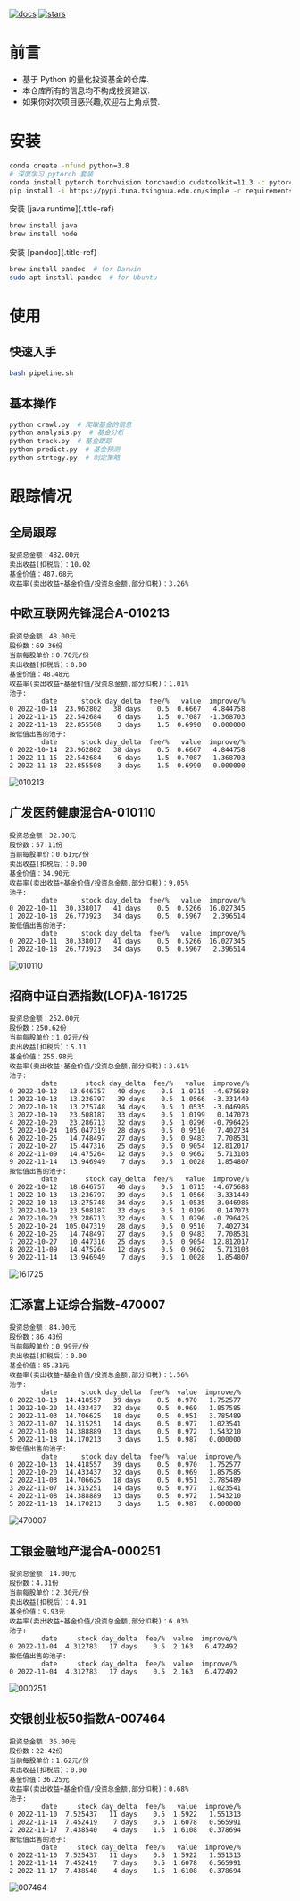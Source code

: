 [![docs](https://readthedocs.org/projects/fund/badge/?version=latest)](https://fund.readthedocs.io/zh_CN/latest/)
[![stars](https://shields.io/github/stars/zhaisilong/fund?style=social)](https://github.com/zhaisilong/fund)

# 前言

-   基于 Python 的量化投资基金的仓库.
-   本仓库所有的信息均不构成投资建议.
-   如果你对次项目感兴趣,欢迎右上角点赞.

# 安装

``` bash
conda create -nfund python=3.8
# 深度学习 pytorch 套装
conda install pytorch torchvision torchaudio cudatoolkit=11.3 -c pytorch
pip install -i https://pypi.tuna.tsinghua.edu.cn/simple -r requirements.txt
```

安装 [java runtime]{.title-ref}

``` bash
brew install java
brew install node
```

安装 [pandoc]{.title-ref}

``` bash
brew install pandoc  # for Darwin
sudo apt install pandoc  # for Ubuntu
```

# 使用

## 快速入手

``` bash
bash pipeline.sh
```

## 基本操作

``` bash
python crawl.py  # 爬取基金的信息
python analysis.py  # 基金分析
python track.py  # 基金跟踪
python predict.py  # 基金预测
python strtegy.py  # 制定策略
```

# 跟踪情况

## 全局跟踪

``` {. literal=""}
投资总金额：482.00元
卖出收益(扣税后)：10.02
基金价值：487.68元
收益率(卖出收益+基金价值/投资总金额,部分扣税)：3.26%
```

## 中欧互联网先锋混合A-010213

``` {. literal=""}
投资总金额：48.00元
股份数：69.36份
当前每股单价：0.70元/份
卖出收益(扣税后)：0.00
基金价值：48.48元
收益率(卖出收益+基金价值/投资总金额,部分扣税)：1.01%
池子:
        date      stock day_delta  fee/%   value  improve/%
0 2022-10-14  23.962802   38 days    0.5  0.6667   4.844758
1 2022-11-15  22.542684    6 days    1.5  0.7087  -1.368703
2 2022-11-18  22.855508    3 days    1.5  0.6990   0.000000
按低值出售的池子:
        date      stock day_delta  fee/%   value  improve/%
0 2022-10-14  23.962802   38 days    0.5  0.6667   4.844758
1 2022-11-15  22.542684    6 days    1.5  0.7087  -1.368703
2 2022-11-18  22.855508    3 days    1.5  0.6990   0.000000
```

![010213](data/trace/imgs/中欧互联网先锋混合A-010213.png)

## 广发医药健康混合A-010110

``` {. literal=""}
投资总金额：32.00元
股份数：57.11份
当前每股单价：0.61元/份
卖出收益(扣税后)：0.00
基金价值：34.90元
收益率(卖出收益+基金价值/投资总金额,部分扣税)：9.05%
池子:
        date      stock day_delta  fee/%   value  improve/%
0 2022-10-11  30.338017   41 days    0.5  0.5266  16.027345
1 2022-10-18  26.773923   34 days    0.5  0.5967   2.396514
按低值出售的池子:
        date      stock day_delta  fee/%   value  improve/%
0 2022-10-11  30.338017   41 days    0.5  0.5266  16.027345
1 2022-10-18  26.773923   34 days    0.5  0.5967   2.396514
```

![010110](data/trace/imgs/广发医药健康混合A-010110.png)

## 招商中证白酒指数(LOF)A-161725

``` {. literal=""}
投资总金额：252.00元
股份数：250.62份
当前每股单价：1.02元/份
卖出收益(扣税后)：5.11
基金价值：255.98元
收益率(卖出收益+基金价值/投资总金额,部分扣税)：3.61%
池子:
        date       stock day_delta  fee/%   value  improve/%
0 2022-10-12   13.646757   40 days    0.5  1.0715  -4.675688
1 2022-10-13   13.236797   39 days    0.5  1.0566  -3.331440
2 2022-10-18   13.275748   34 days    0.5  1.0535  -3.046986
3 2022-10-19   23.508187   33 days    0.5  1.0199   0.147073
4 2022-10-20   23.286713   32 days    0.5  1.0296  -0.796426
5 2022-10-24  105.047319   28 days    0.5  0.9510   7.402734
6 2022-10-25   14.748497   27 days    0.5  0.9483   7.708531
7 2022-10-27   15.447316   25 days    0.5  0.9054  12.812017
8 2022-11-09   14.475264   12 days    0.5  0.9662   5.713103
9 2022-11-14   13.946949    7 days    0.5  1.0028   1.854807
按低值出售的池子:
        date       stock day_delta  fee/%   value  improve/%
0 2022-10-12   18.646757   40 days    0.5  1.0715  -4.675688
1 2022-10-13   13.236797   39 days    0.5  1.0566  -3.331440
2 2022-10-18   13.275748   34 days    0.5  1.0535  -3.046986
3 2022-10-19   23.508187   33 days    0.5  1.0199   0.147073
4 2022-10-20   23.286713   32 days    0.5  1.0296  -0.796426
5 2022-10-24  105.047319   28 days    0.5  0.9510   7.402734
6 2022-10-25   14.748497   27 days    0.5  0.9483   7.708531
7 2022-10-27   10.447316   25 days    0.5  0.9054  12.812017
8 2022-11-09   14.475264   12 days    0.5  0.9662   5.713103
9 2022-11-14   13.946949    7 days    0.5  1.0028   1.854807
```

![161725](data/trace/imgs/招商中证白酒指数(LOF)A-161725.png)

## 汇添富上证综合指数-470007

``` {. literal=""}
投资总金额：84.00元
股份数：86.43份
当前每股单价：0.99元/份
卖出收益(扣税后)：0.00
基金价值：85.31元
收益率(卖出收益+基金价值/投资总金额,部分扣税)：1.56%
池子:
        date      stock day_delta  fee/%  value  improve/%
0 2022-10-13  14.418557   39 days    0.5  0.970   1.752577
1 2022-10-20  14.433437   32 days    0.5  0.969   1.857585
2 2022-11-03  14.706625   18 days    0.5  0.951   3.785489
3 2022-11-07  14.315251   14 days    0.5  0.977   1.023541
4 2022-11-08  14.388889   13 days    0.5  0.972   1.543210
5 2022-11-18  14.170213    3 days    1.5  0.987   0.000000
按低值出售的池子:
        date      stock day_delta  fee/%  value  improve/%
0 2022-10-13  14.418557   39 days    0.5  0.970   1.752577
1 2022-10-20  14.433437   32 days    0.5  0.969   1.857585
2 2022-11-03  14.706625   18 days    0.5  0.951   3.785489
3 2022-11-07  14.315251   14 days    0.5  0.977   1.023541
4 2022-11-08  14.388889   13 days    0.5  0.972   1.543210
5 2022-11-18  14.170213    3 days    1.5  0.987   0.000000
```

![470007](data/trace/imgs/汇添富上证综合指数-470007.png)

## 工银金融地产混合A-000251

``` {. literal=""}
投资总金额：14.00元
股份数：4.31份
当前每股单价：2.30元/份
卖出收益(扣税后)：4.91
基金价值：9.93元
收益率(卖出收益+基金价值/投资总金额,部分扣税)：6.03%
池子:
        date     stock day_delta  fee/%  value  improve/%
0 2022-11-04  4.312783   17 days    0.5  2.163   6.472492
按低值出售的池子:
        date     stock day_delta  fee/%  value  improve/%
0 2022-11-04  4.312783   17 days    0.5  2.163   6.472492
```

![000251](data/trace/imgs/工银金融地产混合A-000251.png)

## 交银创业板50指数A-007464

``` {. literal=""}
投资总金额：36.00元
股份数：22.42份
当前每股单价：1.62元/份
卖出收益(扣税后)：0.00
基金价值：36.25元
收益率(卖出收益+基金价值/投资总金额,部分扣税)：0.68%
池子:
        date     stock day_delta  fee/%   value  improve/%
0 2022-11-10  7.525437   11 days    0.5  1.5922   1.551313
1 2022-11-14  7.452419    7 days    0.5  1.6078   0.565991
2 2022-11-17  7.438540    4 days    1.5  1.6108   0.378694
按低值出售的池子:
        date     stock day_delta  fee/%   value  improve/%
0 2022-11-10  7.525437   11 days    0.5  1.5922   1.551313
1 2022-11-14  7.452419    7 days    0.5  1.6078   0.565991
2 2022-11-17  7.438540    4 days    1.5  1.6108   0.378694
```

![007464](data/trace/imgs/交银创业板50指数A-007464.png)
